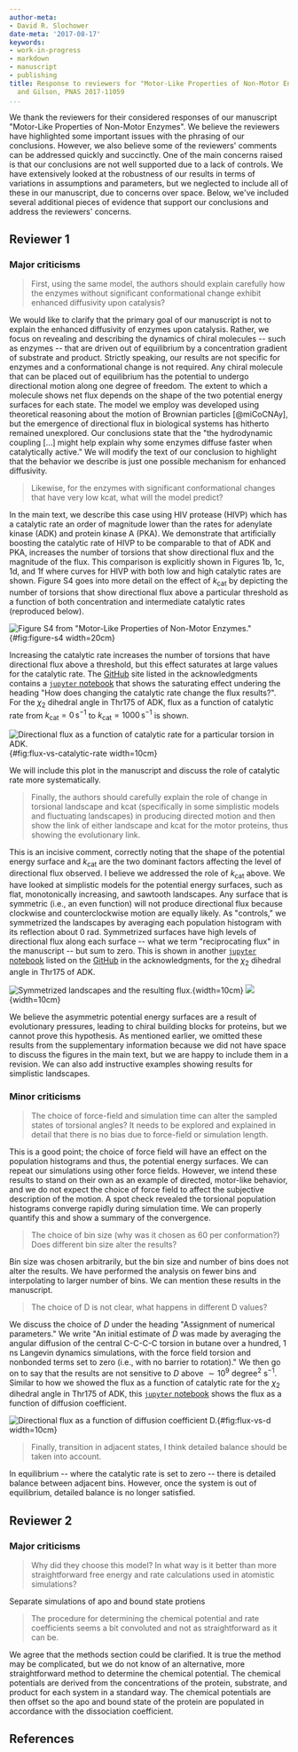 ```yaml
---
author-meta:
- David R. Slochower
date-meta: '2017-08-17'
keywords:
- work-in-progress
- markdown
- manuscript
- publishing
title: Response to reviewers for "Motor-Like Properties of Non-Motor Enzymes" by Slochower
  and Gilson, PNAS 2017-11059
...
```


We thank the reviewers for their considered responses of our manuscript "Motor-Like Properties of Non-Motor Enzymes".
We believe the reviewers have highlighted some important issues with the phrasing of our conclusions.
However, we also believe some of the reviewers' comments can be addressed quickly and succinctly.
One of the main concerns raised is that our conclusions are not well supported due to a lack of controls.
We have extensively looked at the robustness of our results in terms of variations in assumptions and parameters, but we neglected to include all of these in our manuscript, due to concerns over space.
Below, we've included several additional pieces of evidence that support our conclusions and address the reviewers' concerns.

## Reviewer 1

### Major criticisms

> First, using the same model, the authors should explain carefully how the enzymes without significant conformational change exhibit enhanced diffusivity upon catalysis?

We would like to clarify that the primary goal of our manuscript is not to explain the enhanced diffusivity of enzymes upon catalysis.
Rather, we focus on revealing and describing the dynamics of chiral molecules -- such as enzymes -- that are driven out of equilibrium by a concentration gradient of substrate and product.
Strictly speaking, our results are not specific for enzymes and a conformational change is not required.
Any chiral molecule that can be placed out of equilibrium has the potential to undergo directional motion along one degree of freedom.
The extent to which a molecule shows net flux depends on the shape of the two potential energy surfaces for each state.
The model we employ was developed using theoretical reasoning about the motion of Brownian particles [@miCoCNAy], but the emergence of directional flux in biological systems has hitherto remained unexplored.
Our conclusions state that the "the hydrodynamic coupling [...] might help explain why some enzymes diffuse faster when catalytically active."
We will modify the text of our conclusion to highlight that the behavior we describe is just one possible mechanism for enhanced diffusivity.

> Likewise, for the enzymes with significant conformational changes that have very low kcat, what will the model predict?

In the main text, we describe this case using HIV protease (HIVP) which has a catalytic rate an order of magnitude lower than the rates for adenylate kinase (ADK) and protein kinase A (PKA).
We demonstrate that artificially boosting the catalytic rate of HIVP to be comparable to that of ADK and PKA, increases the number of torsions that show directional flux and the magnitude of the flux.
This comparison is explicitly shown in Figures 1b, 1c, 1d, and 1f where curves for HIVP with both low and high catalytic rates are shown.
Figure S4 goes into more detail on the effect of $k_\text{cat}$ by depicting the number of torsions that show directional flux above a particular threshold as a function of both concentration and intermediate catalytic rates (reproduced below).

![Figure S4 from "Motor-Like Properties of Non-Motor Enzymes."](images/figure-s4.png){#fig:figure-s4 width=20cm}

Increasing the catalytic rate increases the number of torsions that have directional flux above a threshold, but this effect saturates at large values for the catalytic rate.
The [GitHub](https://github.com/GilsonLabUCSD/nonequilibrium/) site listed in the acknowledgments contains a [`jupyter` notebook](https://github.com/GilsonLabUCSD/nonequilibrium/blob/418bd87da31165c8a0e5105b005bb24bfc06fe39/supplementary-information.ipynb) that shows the saturating effect undering the heading "How does changing the catalytic rate change the flux results?".
For the $\chi_2$ dihedral angle in Thr175 of ADK, flux as a function of catalytic rate from $k_\text{cat} = 0 \,\text{s}^{-1}$ to $k_\text{cat} = 1000 \,\text{s}^{-1}$ is shown.

![Directional flux as a function of catalytic rate for a particular torsion in ADK.](images/flux-vs-catalytic-rate.png){#fig:flux-vs-catalytic-rate width=10cm}

We will include this plot in the manuscript and discuss the role of catalytic rate more systematically.

> Finally, the authors should carefully explain the role of change in torsional landscape and kcat (specifically in some simplistic models and fluctuating landscapes) in producing directed motion and then show the link of either landscape and kcat for the motor proteins, thus showing the evolutionary link.

This is an incisive comment, correctly noting that the shape of the potential energy surface and $k_\text{cat}$ are the two dominant factors affecting the level of directional flux observed.
I believe we addressed the role of $k_\text{cat}$ above.
We have looked at simplistic models for the potential energy surfaces, such as flat, monotonically increasing, and sawtooth landscapes.
Any surface that is symmetric (i.e., an even function) will not produce directional flux because clockwise and counterclockwise motion are equally likely.
As "controls," we symmetrized the landscapes by averaging each population histogram with its reflection about $0$ rad.
Symmetrized surfaces have high levels of directional flux along each surface -- what we term "reciprocating flux" in the manuscript -- but sum to zero.
This is shown in another [`jupyter` notebook](https://github.com/GilsonLabUCSD/nonequilibrium/blob/418bd87da31165c8a0e5105b005bb24bfc06fe39/supplementary-information-symmetry.ipynb) listed on the [GitHub](https://github.com/GilsonLabUCSD/nonequilibrium/) in the acknowledgments, for the $\chi_2$ dihedral angle in Thr175 of ADK.

![Symmetrized landscapes and the resulting flux.](images/symmetric-landscapes.png){width=10cm} ![](images/symmetric-flux.png){width=10cm}

We believe the asymmetric potential energy surfaces are a result of evolutionary pressures, leading to chiral building blocks for proteins, but we cannot prove this hypothesis.
As mentioned earlier, we omitted these results from the supplementary information because we did not have space to discuss the figures in the main text, but we are happy to include them in a revision.
We can also add instructive examples showing results for simplistic landscapes.

### Minor criticisms

> The choice of force-field and simulation time can alter the sampled states of torsional angles? It needs to be explored and explained in detail that there is no bias due to force-field or simulation length.

This is a good point; the choice of force field will have an effect on the population histograms and thus, the potential energy surfaces.
We can repeat our simulations using other force fields.
However, we intend these results to stand on their own as an example of directed, motor-like behavior, and we do not expect the choice of force field to affect the subjective description of the motion.
A spot check revealed the torsional population histograms converge rapidly during simulation time.
We can properly quantify this and show a summary of the convergence.

> The choice of bin size (why was it chosen as 60 per conformation?) Does different bin size alter the results?

Bin size was chosen arbitrarily, but the bin size and number of bins does not alter the results.
We have performed the analysis on fewer bins and interpolating to larger number of bins.
We can mention these results in the manuscript.

> The choice of D is not clear, what happens in different D values?

We discuss the choice of $D$ under the heading "Assignment of numerical parameters."
We write "An initial estimate of $D$ was made by averaging the angular diffusion of the central C-C-C-C torsion in butane over a hundred, 1 ns Langevin dynamics simulations, with the force field torsion and nonbonded terms set to zero (i.e., with no barrier to rotation)."
We then go on to say that the results are not sensitive to $D$ above $\sim 10^9$ degree$^{2}$ s$^{-1}$.
Similar to how we showed the flux as a function of catalytic rate for the $\chi_2$ dihedral angle in Thr175 of ADK, this [`jupyter` notebook](https://github.com/GilsonLabUCSD/nonequilibrium/blob/418bd87da31165c8a0e5105b005bb24bfc06fe39/supplementary-information-symmetry.ipynb) shows the flux as a function of diffusion coefficient.

![Directional flux as a function of diffusion coefficient $D$.](images/flux-vs-d.png){#fig:flux-vs-d width=10cm}

> Finally, transition in adjacent states, I think detailed balance should be taken into account.

In equilibrium -- where the catalytic rate is set to zero -- there is detailed balance between adjacent bins.
However, once the system is out of equilibrium, detailed balance is no longer satisfied.

## Reviewer 2

### Major criticisms

> Why did they choose this model? In what way is it better than more straightforward free energy and rate calculations used in atomistic simulations?

Separate simulations of apo and bound state protiens

> The procedure for determining the chemical potential and rate coefficients seems a bit convoluted and not as straightforward as it can be.

We agree that the methods section could be clarified.
It is true the method may be complicated, but we do not know of an alternative, more straightforward method to determine the chemical potential.
The chemical potentials are derived from the concentrations of the protein, substrate, and product for each system in a standard way.
The chemical potentials are then offset so the apo and bound state of the protein are populated in accordance with the dissociation coefficient.


## References
